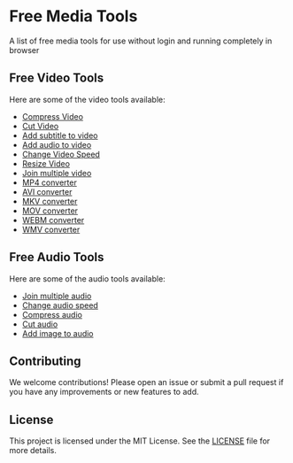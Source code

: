 # Free Media Tools
A list of free media tools for use without login and running completely in browser

## Free Video Tools

Here are some of the video tools available:

- [Compress Video](https://tools.vadoo.tv/compress-video)
- [Cut Video](https://tools.vadoo.tv/cut-video)
- [Add subtitle to video](https://tools.vadoo.tv/add-subtitle-to-video)
- [Add audio to video](https://tools.vadoo.tv/add-audio-to-video)
- [Change Video Speed](https://tools.vadoo.tv/change-video-speed)
- [Resize Video](https://tools.vadoo.tv/resize-video)
- [Join multiple video](https://tools.vadoo.tv/merge-video)
- [MP4 converter](https://tools.vadoo.tv/mp4-converter)
- [AVI converter](https://tools.vadoo.tv/avi-converter)
- [MKV converter](https://tools.vadoo.tv/mkv-converter)
- [MOV converter](https://tools.vadoo.tv/mov-converter)
- [WEBM converter](https://tools.vadoo.tv/webm-converter)
- [WMV converter](https://tools.vadoo.tv/wmv-converter)

## Free Audio Tools

Here are some of the audio tools available:

- [Join multiple audio](https://tools.vadoo.tv/merge-audio)
- [Change audio speed](https://tools.vadoo.tv/change-audio-speed)
- [Compress audio](https://tools.vadoo.tv/compress-audio)
- [Cut audio](https://tools.vadoo.tv/cut-audio)
- [Add image to audio](https://tools.vadoo.tv/add-image-to-audio)


## Contributing

We welcome contributions! Please open an issue or submit a pull request if you have any improvements or new features to add.

## License

This project is licensed under the MIT License. See the [LICENSE](LICENSE) file for more details.
